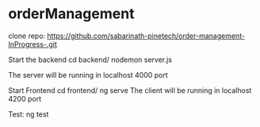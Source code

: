 # orderManagement

clone repo: https://github.com/sabarinath-pinetech/order-management-InProgress-.git

Start the backend 
 cd backend/
 nodemon server.js

The server will be running in localhost 4000 port
 
Start Frontend
 cd frontend/
 ng serve
The client will be running in localhost 4200 port

Test:
 ng test
  
 
